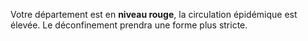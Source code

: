 Votre département est en **niveau rouge**, la circulation épidémique est élevée. Le déconfinement prendra une forme plus stricte.
